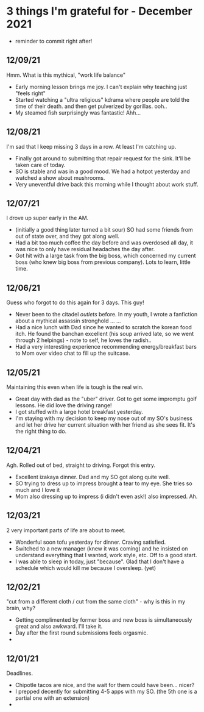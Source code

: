 # 3 things I'm grateful for - December 2021

* reminder to commit right after! 

## 12/09/21
Hmm. What is this mythical, "work life balance"

- Early morning lesson brings me joy. I can't explain why teaching just "feels right"
- Started watching a "ultra religious" kdrama where people are told the time of their death. and then get pulverized by gorillas. ooh..
- My steamed fish surprisingly was fantastic! Ahh...


## 12/08/21
I'm sad that I keep missing 3 days in a row. At least I'm catching up.

- Finally got around to submitting that repair request for the sink. It'll be taken care of today.
- SO is stable and was in a good mood. We had a hotpot yesterday and watched a show about mushrooms.
- Very uneventful drive back this morning while I thought about work stuff.

## 12/07/21
I drove up super early in the AM.

- (initially a good thing later turned a bit sour) SO had some friends from out of state over, and they got along well. 
- Had a bit too much coffee the day before and was overdosed all day, it was nice to only have residual headaches the day after. 
- Got hit with a large task from the big boss, which concerned my current boss (who knew big boss from previous company). Lots to learn, little time.



## 12/06/21
Guess who forgot to do this again for 3 days. This guy!

- Never been to the citadel _outlets_ before. In my youth, I wrote a fanfiction about a mythical assassin stronghold ... ...
- Had a nice lunch with Dad since he wanted to scratch the korean food itch. He found the banchan excellent (his soup arrived late, so we went through 2 helpings) - note to self, he loves the radish..
- Had a very interesting experience recommending energy/breakfast bars to Mom over video chat to fill up the suitcase. 

## 12/05/21
Maintaining this even when life is tough is the real win.

- Great day with dad as the "uber" driver. Got to get some impromptu golf lessons. He did love the driving range!
- I got stuffed with a large hotel breakfast yesterday. 
- I'm staying with my decision to keep my nose out of my SO's business and let her drive her current situation with her friend as she sees fit. It's the right thing to do.


## 12/04/21
Agh. Rolled out of bed, straight to driving. Forgot this entry.
- Excellent izakaya dinner. Dad and my SO got along quite well.
- SO trying to dress up to impress brought a tear to my eye. She tries so much and I love it
- Mom also dressing up to impress (i didn't even ask!) also impressed. Ah.

## 12/03/21
2 very important parts of life are about to meet.

- Wonderful soon tofu yesterday for dinner. Craving satisfied.
- Switched to a new manager (knew it was coming) and he insisted on understand everything that I wanted, work style, etc. Off to a good start.
- I was able to sleep in today, just "because". Glad that I don't have a schedule which would kill me because I oversleep. (yet)


## 12/02/21
"cut from a different cloth / cut from the same cloth" - why is this in my brain, why?

- Getting complimented by former boss and new boss is simultaneously great and also awkward. I'll take it.
- Day after the first round submissions feels orgasmic. 
- 

## 12/01/21
Deadlines.

- Chipotle tacos are nice, and the wait for them could have been... nicer?
- I prepped decently for submitting 4-5 apps with my SO. (the 5th one is a partial one with an extension)
- 